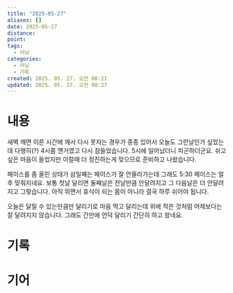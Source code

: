 ```yaml
---
title: "2025-05-27"
aliases: []
date: 2025-05-27
distance:
point:
tags:
  - 러닝
categories:
  - 러닝
  - 기록
created: 2025. 05. 27. 오전 08:21
updated: 2025. 05. 27. 오전 08:27
---
```


# 내용

새벽 깨면 이른 시간에 깨서 다시 못자는 경우가 종종 있어서 오늘도 그런날인가 싶었는데 다행히(?) 4시쯤 깬거였고 다시 잠들었습니다. 5시에 일어났더니 피곤하더군요. 쉬고 싶은 마음이 들었지만 이럴때 더 정진하는게 맞으므로 준비하고 나왔습니다.

페이스를 좀 올린 상태가 삼일째는 페이스가 잘 안올라가는데 그래도 5:30 페이스는 얼추 맞춰지네요. 보통 첫날 달리면 둘째날은 전날만큼 안달려지고 그 다음날은 더 안달려지고 그렇습니다. 아직 뛰면서 휴식이 되는 몸이 아니라 결국 하루 쉬어야 됩니다.

오늘은 달릴 수 있는만큼만 달리기로 마음 먹고 달리는데 위에 적은 것처럼 어제보다는 잘 달려지지 않습니다. 그래도 간만에 언덕 달리기 간단히 하고 왔네요.

# 기록

# 기어
